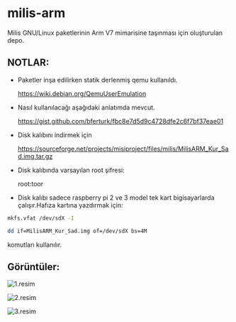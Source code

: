 milis-arm
===============

Milis GNU/Linux paketlerinin Arm V7 mimarisine taşınması için oluşturulan depo.

## NOTLAR:
* Paketler inşa edilirken statik derlenmiş qemu kullanıldı.

    https://wiki.debian.org/QemuUserEmulation

* Nasıl kullanılacağı aşağıdaki anlatımda mevcut.

    https://gist.github.com/bferturk/fbc8e7d5d9c4728dfe2c6f7bf37eae01

* Disk kalıbını indirmek için

    https://sourceforge.net/projects/misiproject/files/milis/MilisARM_Kur_Sad.img.tar.gz

* Disk kalıbında varsayılan root şifresi:

    root:toor

* Disk kalıbı sadece raspberry pi 2 ve 3 model tek kart bigisayarlarda çalışır.Hafıza kartına yazdırmak için:

```bash
mkfs.vfat /dev/sdX -I
```
```bash
dd if=MilisARM_Kur_Sad.img of=/dev/sdX bs=4M
```
   komutları kullanılır.
  
  
  ## Görüntüler:
  
  
![1.resim](https://i.hizliresim.com/5DgjMd.png)





![2.resim](https://i.hizliresim.com/p60OEJ.png)







![3.resim](https://i.hizliresim.com/oOjJVo.png)





